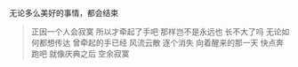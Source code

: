 无论多么美好的事情，都会结束

> 正因一个人会寂寞
所以才牵起了手吧
那样岂不是永远也
长不大了吗
无论如何都想传达
曾牵起的手已经
风流云散
逐个消失
向着醒来的那一天
快点奔跑吧
就像庆典之后
空余寂寞


















































